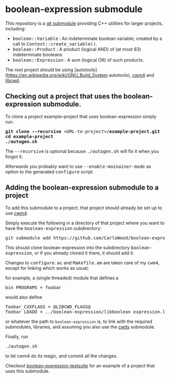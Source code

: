 # boolean-expression submodule

This repository is a [git submodule](https://git-scm.com/book/en/v2/Git-Tools-Submodules)
providing C++ utilities for larger projects, including:

* <tt>boolean::Variable</tt> : An indeterminate boolean variable; created by a call to <tt>Context::create_variable()</tt>.
* <tt>boolean::Product</tt> : A product (logical AND) of (at most 63) indeterminate booleans.
* <tt>boolean::Expression</tt> : A sum (logical OR) of such products.

The root project should be using
[autotools](https://en.wikipedia.org/wiki/GNU_Build_System autotools),
[cwm4](https://github.com/CarloWood/cwm4) and
[libcwd](https://github.com/CarloWood/libcwd).

## Checking out a project that uses the boolean-expression submodule.

To clone a project example-project that uses boolean-expression simply run:

<pre>
<b>git clone --recursive</b> &lt;<i>URL-to-project</i>&gt;<b>/example-project.git</b>
<b>cd example-project</b>
<b>./autogen.sh</b>
</pre>

The <tt>--recursive</tt> is optional because <tt>./autogen.sh</tt> will fix
it when you forgot it.

Afterwards you probably want to use <tt>--enable-mainainer-mode</tt>
as option to the generated <tt>configure</tt> script.

## Adding the boolean-expression submodule to a project

To add this submodule to a project, that project should already
be set up to use [cwm4](https://github.com/CarloWood/cwm4).

Simply execute the following in a directory of that project
where you want to have the <tt>boolean-expression</tt> subdirectory:

<pre>
git submodule add https://github.com/CarloWood/boolean-expression.git
</pre>

This should clone boolean-expression into the subdirectory <tt>boolean-expression</tt>, or
if you already cloned it there, it should add it.

Changes to <tt>configure.ac</tt> and <tt>Makefile.am</tt>
are taken care of my <tt>cwm4</tt>, except for linking
which works as usual;

for example, a (single threaded) module that defines a

<pre>
bin_PROGRAMS = foobar
</pre>

would also define

<pre>
foobar_CXXFLAGS = @LIBCWD_FLAGS@
foobar_LDADD = ../boolean-expression/libboolean_expression.la ../utils/libutils.la $(top_builddir)/cwds/libcwds.la
</pre>

or whatever the path to `boolean-expression` is, to link with the required submodules,
libraries, and assuming you also use the [cwds](https://github.com/CarloWood/cwds) submodule.

Finally, run

<pre>
./autogen.sh
</pre>

to let cwm4 do its magic, and commit all the changes.

Checkout [boolean-expression-testsuite](https://github.com/CarloWood/boolean-expression-testsuite)
for an example of a project that uses this submodule.
